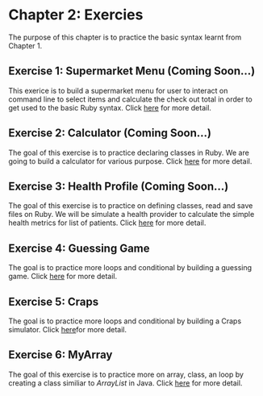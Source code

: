 # Chapter 2: Exercies
The purpose of this chapter is to practice the basic syntax learnt from Chapter 1.

## Exercise 1: Supermarket Menu (Coming Soon...)
This exerice is to build a supermarket menu for user to interact on command line to select items and calculate the check out total in order to get used to the basic Ruby syntax. Click <a href="https://github.com/jacquessham/ruby_basic/tree/main/ch2/ex1_supermarket">here</a> for more detail.

## Exercise 2: Calculator (Coming Soon...)
The goal of this exercise is to practice declaring classes in Ruby. We are going to build a calculator for various purpose. Click <a href="https://github.com/jacquessham/ruby_basic/tree/main/ch2/ex2_calculator">here</a> for more detail.

## Exercise 3: Health Profile (Coming Soon...)
The goal of this exercise is to practice on defining classes, read and save files on Ruby. We will be simulate a health provider to calculate the simple health metrics for list of patients. Click <a href="https://github.com/jacquessham/ruby_basic/tree/main/ch2/ex3_healthprofile">here</a> for more detail.

## Exercise 4: Guessing Game
The goal is to practice more loops and conditional by building a guessing game. Click <a href="https://github.com/jacquessham/ruby_basic/tree/main/ch2/ex4_guessing">here</a> for more detail.

## Exercise 5: Craps
The goal is to practice more loops and conditional by building a Craps simulator. Click <a href="https://github.com/jacquessham/ruby_basic/tree/main/ch2/ex5_craps">here</a>for more detail.

## Exercise 6: MyArray
The goal of this exercise is to practice more on array, class, an loop by creating a class similiar to <i>ArrayList</i> in Java. Click <a href="https://github.com/jacquessham/ruby_basic/tree/main/ch2/ex6_myarray">here</a> for more detail.
